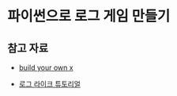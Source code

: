 # 파이썬으로 로그 게임 만들기

## 참고 자료
- [build your own x](https://github.com/codecrafters-io/build-your-own-x)

- [로그 라이크 튜토리얼](https://rogueliketutorials.com/)